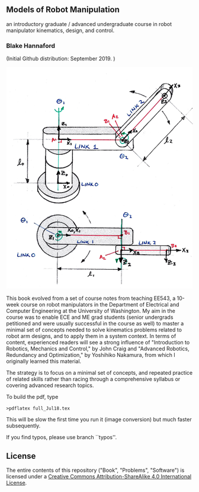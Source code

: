 ## Models of Robot Manipulation
an introductory graduate / advanced undergraduate course in 
robot manipulator kinematics, design, and control. 


### Blake Hannaford


(Initial Github distribution: September 2019. )

![Robot Kinematics Problem](readme_image.png)

This book evolved from a set of course notes from teaching EE543,
a 10-week course on robot manipulators in the Department of Electrical and Computer Engineering at the University of Washington. My aim in the course was to enable ECE and ME grad students (senior undergrads petitioned 
and were usually successful
in the course as well) to  master a minimal set of concepts needed to solve kinematics problems related to robot arm designs,
and to apply them in a system context.
In terms of content, experienced readers will see a strong influence of "Introduction to Robotics,
Mechanics and Control," by John Craig and "Advanced Robotics, Redundancy and Optimization," by
Yoshihiko Nakamura, from which I originally learned this material. 

The strategy is to focus on a minimal set of concepts, and repeated practice of related skills rather than racing through a comprehensive syllabus or covering advanced research topics.
 
To build the pdf, type
```
>pdflatex full_Jul18.tex
```

This will be slow the first time you run it (image conversion) but much faster subsequently. 

If you find typos, please use branch ``typos''.


## License

The entire contents of this repository ("Book", "Problems", "Software") 
is licensed under a 
[Creative Commons Attribution-ShareAlike 4.0 International License](http://creativecommons.org/licenses/by-sa/4.0/).

